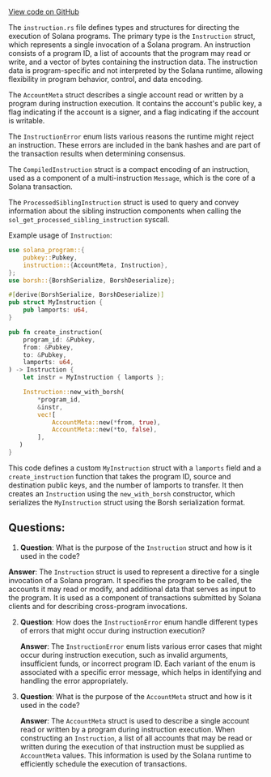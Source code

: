 
[View code on GitHub](https://github.com/solana-labs/solana/blob/master/sdk/program/src/instruction.rs)

The `instruction.rs` file defines types and structures for directing the execution of Solana programs. The primary type is the `Instruction` struct, which represents a single invocation of a Solana program. An instruction consists of a program ID, a list of accounts that the program may read or write, and a vector of bytes containing the instruction data. The instruction data is program-specific and not interpreted by the Solana runtime, allowing flexibility in program behavior, control, and data encoding.

The `AccountMeta` struct describes a single account read or written by a program during instruction execution. It contains the account's public key, a flag indicating if the account is a signer, and a flag indicating if the account is writable.

The `InstructionError` enum lists various reasons the runtime might reject an instruction. These errors are included in the bank hashes and are part of the transaction results when determining consensus.

The `CompiledInstruction` struct is a compact encoding of an instruction, used as a component of a multi-instruction `Message`, which is the core of a Solana transaction.

The `ProcessedSiblingInstruction` struct is used to query and convey information about the sibling instruction components when calling the `sol_get_processed_sibling_instruction` syscall.

Example usage of `Instruction`:

```rust
use solana_program::{
    pubkey::Pubkey,
    instruction::{AccountMeta, Instruction},
};
use borsh::{BorshSerialize, BorshDeserialize};

#[derive(BorshSerialize, BorshDeserialize)]
pub struct MyInstruction {
    pub lamports: u64,
}

pub fn create_instruction(
    program_id: &Pubkey,
    from: &Pubkey,
    to: &Pubkey,
    lamports: u64,
) -> Instruction {
    let instr = MyInstruction { lamports };

    Instruction::new_with_borsh(
        *program_id,
        &instr,
        vec![
            AccountMeta::new(*from, true),
            AccountMeta::new(*to, false),
        ],
   )
}
```

This code defines a custom `MyInstruction` struct with a `lamports` field and a `create_instruction` function that takes the program ID, source and destination public keys, and the number of lamports to transfer. It then creates an `Instruction` using the `new_with_borsh` constructor, which serializes the `MyInstruction` struct using the Borsh serialization format.
## Questions: 
 1. **Question**: What is the purpose of the `Instruction` struct and how is it used in the code?

   **Answer**: The `Instruction` struct is used to represent a directive for a single invocation of a Solana program. It specifies the program to be called, the accounts it may read or modify, and additional data that serves as input to the program. It is used as a component of transactions submitted by Solana clients and for describing cross-program invocations.

2. **Question**: How does the `InstructionError` enum handle different types of errors that might occur during instruction execution?

   **Answer**: The `InstructionError` enum lists various error cases that might occur during instruction execution, such as invalid arguments, insufficient funds, or incorrect program ID. Each variant of the enum is associated with a specific error message, which helps in identifying and handling the error appropriately.

3. **Question**: What is the purpose of the `AccountMeta` struct and how is it used in the code?

   **Answer**: The `AccountMeta` struct is used to describe a single account read or written by a program during instruction execution. When constructing an `Instruction`, a list of all accounts that may be read or written during the execution of that instruction must be supplied as `AccountMeta` values. This information is used by the Solana runtime to efficiently schedule the execution of transactions.